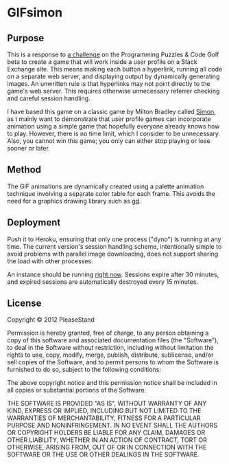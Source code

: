 # GIFsimon

## Purpose

This is a response to [a challenge](http://codegolf.stackexchange.com/questions/5933/create-a-user-profile-mini-game) on the Programming Puzzles & Code Golf beta to create a game that will work inside a user profile on a Stack Exchange site. This means making each button a hyperlink, running all code on a separate web server, and displaying output by dynamically generating images. An unwritten rule is that hyperlinks may not point directly to the game's web server. This requires otherwise unnecessary referrer checking and careful session handling.

I have based this game on a classic game by Milton Bradley called [Simon](https://en.wikipedia.org/wiki/Simon_%28game%29), as I mainly want to demonstrate that user profile games can incorporate animation using a simple game that hopefully everyone already knows how to play. However, there is no time limit, which I consider to be unnecessary. Also, you cannot win this game; you only can either stop playing or lose sooner or later.

## Method

The GIF animations are dynamically created using a palette animation technique involving a separate color table for each frame. This avoids the need for a graphics drawing library such as [gd](http://www.boutell.com/gd/).

## Deployment

Push it to Heroku, ensuring that only one process ("dyno") is running at any time. The current version's session handling scheme, intentionally simple to avoid problems with parallel image downloading, does not support sharing the load with other processes.

An instance should be running [right now](http://gifsimon.herokuapp.com/). Sessions expire after 30 minutes, and expired sessions are automatically destroyed every 15 minutes.

## License

Copyright © 2012 PleaseStand

Permission is hereby granted, free of charge, to any person obtaining a copy of this software and associated documentation files (the "Software"), to deal in the Software without restriction, including without limitation the rights to use, copy, modify, merge, publish, distribute, sublicense, and/or sell copies of the Software, and to permit persons to whom the Software is furnished to do so, subject to the following conditions:

The above copyright notice and this permission notice shall be included in all copies or substantial portions of the Software.

THE SOFTWARE IS PROVIDED "AS IS", WITHOUT WARRANTY OF ANY KIND, EXPRESS OR IMPLIED, INCLUDING BUT NOT LIMITED TO THE WARRANTIES OF MERCHANTABILITY, FITNESS FOR A PARTICULAR PURPOSE AND NONINFRINGEMENT. IN NO EVENT SHALL THE AUTHORS OR COPYRIGHT HOLDERS BE LIABLE FOR ANY CLAIM, DAMAGES OR OTHER LIABILITY, WHETHER IN AN ACTION OF CONTRACT, TORT OR OTHERWISE, ARISING FROM, OUT OF OR IN CONNECTION WITH THE SOFTWARE OR THE USE OR OTHER DEALINGS IN THE SOFTWARE.
